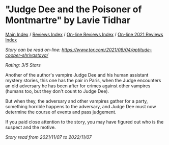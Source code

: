 # "Judge Dee and the Poisoner of Montmartre" by Lavie Tidhar

[Main Index](../../../README.md) / [Reviews Index](../../README.md) / [On-line Reviews Index](../README.md) / [On-line 2021 Reviews Index](README.md)

*Story can be read on-line: <https://www.tor.com/2021/08/04/aptitude-cooper-shrivastava/>*

*Rating: 3/5 Stars*

Another of the author's vampire Judge Dee and his human assistant mystery stories, this one has the pair in Paris, when the Judge encounters an old adversary he has been after for crimes against other vampires (humans too, but they don't count to Judge Dee).

But when they, the adversary and other vampires gather for a party, something horrible happens to the adversary, and Judge Dee must now determine the course of events and pass judgement.

If you paid close attention to the story, you may have figured out who is the suspect and the motive.

*Story read from 2021/11/07 to 2022/11/07*
